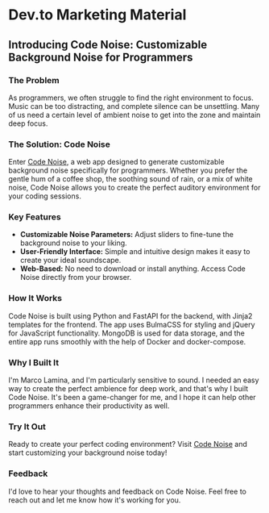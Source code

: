 # Dev.to Marketing Material

## Introducing Code Noise: Customizable Background Noise for Programmers

### The Problem
As programmers, we often struggle to find the right environment to focus. Music can be too distracting, and complete silence can be unsettling. Many of us need a certain level of ambient noise to get into the zone and maintain deep focus.

### The Solution: Code Noise
Enter [Code Noise](https://code-noise.vercel.app), a web app designed to generate customizable background noise specifically for programmers. Whether you prefer the gentle hum of a coffee shop, the soothing sound of rain, or a mix of white noise, Code Noise allows you to create the perfect auditory environment for your coding sessions.

### Key Features
- **Customizable Noise Parameters:** Adjust sliders to fine-tune the background noise to your liking.
- **User-Friendly Interface:** Simple and intuitive design makes it easy to create your ideal soundscape.
- **Web-Based:** No need to download or install anything. Access Code Noise directly from your browser.

### How It Works
Code Noise is built using Python and FastAPI for the backend, with Jinja2 templates for the frontend. The app uses BulmaCSS for styling and jQuery for JavaScript functionality. MongoDB is used for data storage, and the entire app runs smoothly with the help of Docker and docker-compose.

### Why I Built It
I'm Marco Lamina, and I'm particularly sensitive to sound. I needed an easy way to create the perfect ambience for deep work, and that's why I built Code Noise. It's been a game-changer for me, and I hope it can help other programmers enhance their productivity as well.

### Try It Out
Ready to create your perfect coding environment? Visit [Code Noise](https://code-noise.vercel.app) and start customizing your background noise today!

### Feedback
I'd love to hear your thoughts and feedback on Code Noise. Feel free to reach out and let me know how it's working for you.
